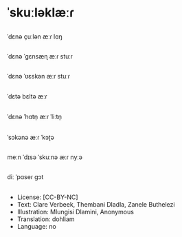 # ˈskuːləklæːɾ

##
ˈdɛnə çuːlən æːɾ lɑŋ

##
ˈdɛnə ˈgɛnsæɳ æːɾ stuːɾ

##
ˈdɛnə ˈʋɛskən æːɾ stuːɾ

##
ˈdɛtə bɛltə æːɾ

##
ˈdɛnə ˈhɑtn̩ æːɾ ˈliːtn̩

##
ˈsɔkənə æːɾ ˈkɔʈə

##
meːn ˈdɪsə ˈskuːnə æːɾ nyːə

##
diː ˈpɑseɾ gɔt

##
* License: [CC-BY-NC]
* Text: Clare Verbeek, Thembani Dladla, Zanele Buthelezi
* Illustration: Mlungisi Dlamini, Anonymous
* Translation: dohliam
* Language: no
